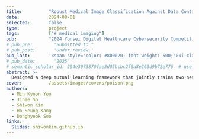 ```yaml
---
title:          "Robust Medical Image Classification Against Data Contamination and Poisoning"
date:           2024-08-01
selected:       false
type:           project
tags:           ["# medical imaging"]
pub:            "2024 Yonsei Digital Healthcare Cybersecurity Competition"
# pub_pre:        "Submitted to "
# pub_post:       'Under review.'
pub_last:       '<span style="color: #800020; font-weight: 500;"><i class="fas fa-award mr-1"></i>2nd Place</span>'
# pub_date:       "2025"
# semantic_scholar_id: 204e3073870fae3d05bcbc2f6a8e263d9b72e776  # use this to retrieve citation count
abstract: >-
  Designed a deep mutual learning framework that jointly trains two networks to learn a shared representation space anchored by a fixed equiangular tight frame (ETF) classifier, improving model robustness and generalization.
cover:          /assets/images/covers/poison.png
authors:
  - Min Kyoon Yoo
  - Jihae So
  - Shiwon Kim
  - Ho Seung Kang
  - Donghyeok Seo
links:
  Slides: shiwonkim.github.io
---
```

